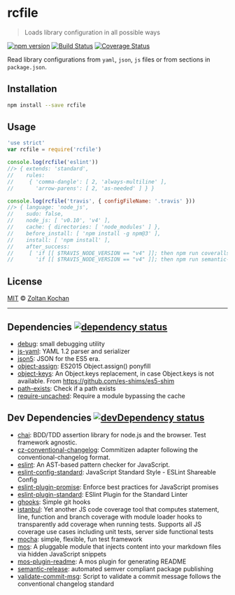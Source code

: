 # rcfile

> Loads library configuration in all possible ways

<!--@shields.flatSquare('npm', 'travis', 'coveralls')-->
[![npm version](https://img.shields.io/npm/v/rcfile.svg?style=flat-square)](https://www.npmjs.com/package/rcfile) [![Build Status](https://img.shields.io/travis/zkochan/rcfile/master.svg?style=flat-square)](https://travis-ci.org/zkochan/rcfile) [![Coverage Status](https://img.shields.io/coveralls/zkochan/rcfile/master.svg?style=flat-square)](https://coveralls.io/r/zkochan/rcfile?branch=master)
<!--/@-->

Read library configurations from `yaml`, `json`, `js` files or from sections in `package.json`.

## Installation

```sh
npm install --save rcfile
```

## Usage

```js
'use strict'
var rcfile = require('rcfile')

console.log(rcfile('eslint'))
//> { extends: 'standard',
//    rules:
//     { 'comma-dangle': [ 2, 'always-multiline' ],
//       'arrow-parens': [ 2, 'as-needed' ] } }

console.log(rcfile('travis', { configFileName: '.travis' }))
//> { language: 'node_js',
//    sudo: false,
//    node_js: [ 'v0.10', 'v4' ],
//    cache: { directories: [ 'node_modules' ] },
//    before_install: [ 'npm install -g npm@3' ],
//    install: [ 'npm install' ],
//    after_success:
//     [ 'if [[ $TRAVIS_NODE_VERSION == "v4" ]]; then npm run coveralls; fi;',
//       'if [[ $TRAVIS_NODE_VERSION == "v4" ]]; then npm run semantic-release; fi;' ] }
```

## License

[MIT](./LICENSE) © [Zoltan Kochan](http://kochan.io)

* * *

<!--@dependencies({ shield: 'flat-square' })-->
## <a name="dependencies">Dependencies</a> [![dependency status](https://img.shields.io/david/zkochan/rcfile/master.svg?style=flat-square)](https://david-dm.org/zkochan/rcfile/master)

- [debug](https://github.com/visionmedia/debug): small debugging utility
- [js-yaml](https://github.com/nodeca/js-yaml): YAML 1.2 parser and serializer
- [json5](https://github.com/aseemk/json5): JSON for the ES5 era.
- [object-assign](https://github.com/sindresorhus/object-assign): ES2015 Object.assign() ponyfill
- [object-keys](https://github.com/ljharb/object-keys): An Object.keys replacement, in case Object.keys is not available. From <https://github.com/es-shims/es5-shim>
- [path-exists](https://github.com/sindresorhus/path-exists): Check if a path exists
- [require-uncached](https://github.com/sindresorhus/require-uncached): Require a module bypassing the cache

<!--/@-->

<!--@devDependencies({ shield: 'flat-square' })-->
## <a name="dev-dependencies">Dev Dependencies</a> [![devDependency status](https://img.shields.io/david/dev/zkochan/rcfile/master.svg?style=flat-square)](https://david-dm.org/zkochan/rcfile/master#info=devDependencies)

- [chai](https://github.com/chaijs/chai): BDD/TDD assertion library for node.js and the browser. Test framework agnostic.
- [cz-conventional-changelog](https://github.com/commitizen/cz-conventional-changelog): Commitizen adapter following the conventional-changelog format.
- [eslint](https://github.com/eslint/eslint): An AST-based pattern checker for JavaScript.
- [eslint-config-standard](https://github.com/feross/eslint-config-standard): JavaScript Standard Style - ESLint Shareable Config
- [eslint-plugin-promise](https://github.com/xjamundx/eslint-plugin-promise): Enforce best practices for JavaScript promises
- [eslint-plugin-standard](https://github.com/xjamundx/eslint-plugin-standard): ESlint Plugin for the Standard Linter
- [ghooks](https://github.com/gtramontina/ghooks): Simple git hooks
- [istanbul](https://github.com/gotwarlost/istanbul): Yet another JS code coverage tool that computes statement, line, function and branch coverage with module loader hooks to transparently add coverage when running tests. Supports all JS coverage use cases including unit tests, server side functional tests
- [mocha](https://github.com/mochajs/mocha): simple, flexible, fun test framework
- [mos](https://github.com/mosjs/mos): A pluggable module that injects content into your markdown files via hidden JavaScript snippets
- [mos-plugin-readme](https://github.com/mosjs/mos-plugin-readme): A mos plugin for generating README
- [semantic-release](https://github.com/semantic-release/semantic-release): automated semver compliant package publishing
- [validate-commit-msg](https://github.com/kentcdodds/validate-commit-msg): Script to validate a commit message follows the conventional changelog standard

<!--/@-->
